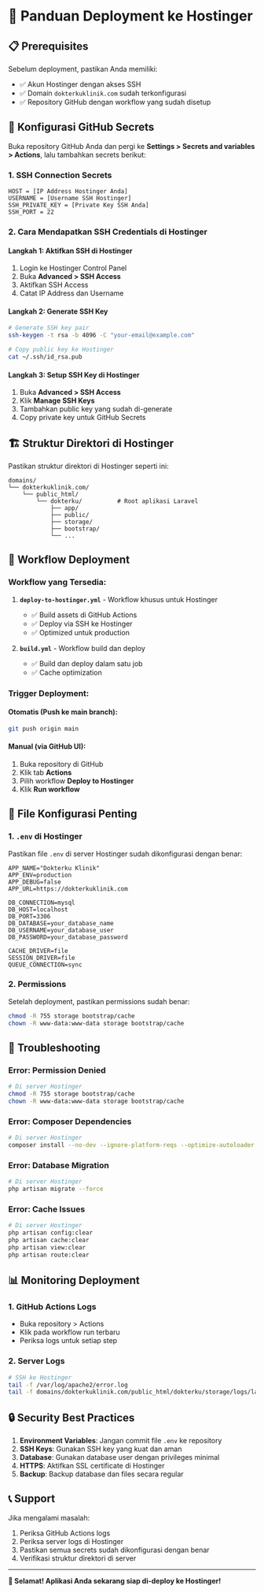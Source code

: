 # 🚀 Panduan Deployment ke Hostinger

## 📋 Prerequisites

Sebelum deployment, pastikan Anda memiliki:
- ✅ Akun Hostinger dengan akses SSH
- ✅ Domain `dokterkuklinik.com` sudah terkonfigurasi
- ✅ Repository GitHub dengan workflow yang sudah disetup

## 🔐 Konfigurasi GitHub Secrets

Buka repository GitHub Anda dan pergi ke **Settings > Secrets and variables > Actions**, lalu tambahkan secrets berikut:

### 1. SSH Connection Secrets
```
HOST = [IP Address Hostinger Anda]
USERNAME = [Username SSH Hostinger]
SSH_PRIVATE_KEY = [Private Key SSH Anda]
SSH_PORT = 22
```

### 2. Cara Mendapatkan SSH Credentials di Hostinger

#### Langkah 1: Aktifkan SSH di Hostinger
1. Login ke Hostinger Control Panel
2. Buka **Advanced > SSH Access**
3. Aktifkan SSH Access
4. Catat IP Address dan Username

#### Langkah 2: Generate SSH Key
```bash
# Generate SSH key pair
ssh-keygen -t rsa -b 4096 -C "your-email@example.com"

# Copy public key ke Hostinger
cat ~/.ssh/id_rsa.pub
```

#### Langkah 3: Setup SSH Key di Hostinger
1. Buka **Advanced > SSH Access**
2. Klik **Manage SSH Keys**
3. Tambahkan public key yang sudah di-generate
4. Copy private key untuk GitHub Secrets

## 🏗️ Struktur Direktori di Hostinger

Pastikan struktur direktori di Hostinger seperti ini:
```
domains/
└── dokterkuklinik.com/
    └── public_html/
        └── dokterku/          # Root aplikasi Laravel
            ├── app/
            ├── public/
            ├── storage/
            ├── bootstrap/
            └── ...
```

## 🔄 Workflow Deployment

### Workflow yang Tersedia:

1. **`deploy-to-hostinger.yml`** - Workflow khusus untuk Hostinger
   - ✅ Build assets di GitHub Actions
   - ✅ Deploy via SSH ke Hostinger
   - ✅ Optimized untuk production

2. **`build.yml`** - Workflow build dan deploy
   - ✅ Build dan deploy dalam satu job
   - ✅ Cache optimization

### Trigger Deployment:

#### Otomatis (Push ke main branch):
```bash
git push origin main
```

#### Manual (via GitHub UI):
1. Buka repository di GitHub
2. Klik tab **Actions**
3. Pilih workflow **Deploy to Hostinger**
4. Klik **Run workflow**

## 📁 File Konfigurasi Penting

### 1. `.env` di Hostinger
Pastikan file `.env` di server Hostinger sudah dikonfigurasi dengan benar:

```env
APP_NAME="Dokterku Klinik"
APP_ENV=production
APP_DEBUG=false
APP_URL=https://dokterkuklinik.com

DB_CONNECTION=mysql
DB_HOST=localhost
DB_PORT=3306
DB_DATABASE=your_database_name
DB_USERNAME=your_database_user
DB_PASSWORD=your_database_password

CACHE_DRIVER=file
SESSION_DRIVER=file
QUEUE_CONNECTION=sync
```

### 2. Permissions
Setelah deployment, pastikan permissions sudah benar:
```bash
chmod -R 755 storage bootstrap/cache
chown -R www-data:www-data storage bootstrap/cache
```

## 🐛 Troubleshooting

### Error: Permission Denied
```bash
# Di server Hostinger
chmod -R 755 storage bootstrap/cache
chown -R www-data:www-data storage bootstrap/cache
```

### Error: Composer Dependencies
```bash
# Di server Hostinger
composer install --no-dev --ignore-platform-reqs --optimize-autoloader
```

### Error: Database Migration
```bash
# Di server Hostinger
php artisan migrate --force
```

### Error: Cache Issues
```bash
# Di server Hostinger
php artisan config:clear
php artisan cache:clear
php artisan view:clear
php artisan route:clear
```

## 📊 Monitoring Deployment

### 1. GitHub Actions Logs
- Buka repository > Actions
- Klik pada workflow run terbaru
- Periksa logs untuk setiap step

### 2. Server Logs
```bash
# SSH ke Hostinger
tail -f /var/log/apache2/error.log
tail -f domains/dokterkuklinik.com/public_html/dokterku/storage/logs/laravel.log
```

## 🔒 Security Best Practices

1. **Environment Variables**: Jangan commit file `.env` ke repository
2. **SSH Keys**: Gunakan SSH key yang kuat dan aman
3. **Database**: Gunakan database user dengan privileges minimal
4. **HTTPS**: Aktifkan SSL certificate di Hostinger
5. **Backup**: Backup database dan files secara regular

## 📞 Support

Jika mengalami masalah:
1. Periksa GitHub Actions logs
2. Periksa server logs di Hostinger
3. Pastikan semua secrets sudah dikonfigurasi dengan benar
4. Verifikasi struktur direktori di server

---

**🎉 Selamat! Aplikasi Anda sekarang siap di-deploy ke Hostinger!** 